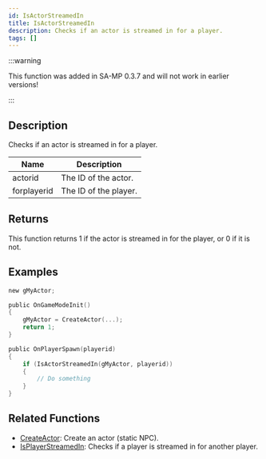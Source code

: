 ```yaml
---
id: IsActorStreamedIn
title: IsActorStreamedIn
description: Checks if an actor is streamed in for a player.
tags: []
---
```


:::warning

This function was added in SA-MP 0.3.7 and will not work in earlier versions!

:::

## Description

Checks if an actor is streamed in for a player.

| Name        | Description           |
| ----------- | --------------------- |
| actorid     | The ID of the actor.  |
| forplayerid | The ID of the player. |

## Returns

This function returns 1 if the actor is streamed in for the player, or 0 if it is not.

## Examples

```c
new gMyActor;

public OnGameModeInit()
{
    gMyActor = CreateActor(...);
    return 1;
}

public OnPlayerSpawn(playerid)
{
    if (IsActorStreamedIn(gMyActor, playerid))
    {
        // Do something
    }
}
```

## Related Functions

- [CreateActor](CreateActor.md): Create an actor (static NPC).
- [IsPlayerStreamedIn](IsPlayerStreamedIn.md): Checks if a player is streamed in for another player.
